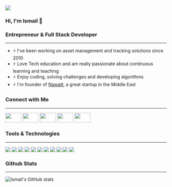 <img src="https://pbs.twimg.com/profile_banners/111379418/1519443534/1500x500" />

### Hi, I'm Ismail 👋

### Entrepreneur & Full Stack Developer
___
* ⚡ I've been working on asset management and tracking solutions since 2010
* ⚡ Love Tech education and am really passionate about continuous learning and teaching
* ⚡ Enjoy coding, solving challenges and developing algorithms
* ⚡ I'm founder of <a href="https://nawatt.com" target="_blank">Nawatt</a>, a great startup in the Middle East

<!--
**ialkamal/ialkamal** is a ✨ _special_ ✨ repository because its `README.md` (this file) appears on your GitHub profile.

Here are some ideas to get you started:

- 🔭 I’m currently working on ...
- 🌱 I’m currently learning ...
- 👯 I’m looking to collaborate on ...
- 🤔 I’m looking for help with ...
- 💬 Ask me about ...
- 📫 How to reach me: ...
- 😄 Pronouns: ...
- ⚡ Fun fact: ...
-->

### Connect with Me
___
<a href="https://www.ismailalkamal.com/"><img src="https://www.flaticon.com/svg/vstatic/svg/1946/1946436.svg?token=exp=1618617608~hmac=81c56a94863b49c267d6d924d9461eee" width="50" height="30" /></a>
<a href="https://twitter.com/ialkamal"><img src="https://www.flaticon.com/svg/vstatic/svg/733/733635.svg?token=exp=1618616267~hmac=f530525d0e10680a7b79cb1938b24b1b" width="50" height="30" /></a>
<a href="https://www.linkedin.com/in/ismailalkamal/"><img src="https://www.flaticon.com/svg/vstatic/svg/1384/1384014.svg?token=exp=1618617324~hmac=8bc2ce9306983d5703079dfed385ce45" width="50" height="30" /></a>
<a href="https://medium.com/@ialkamal"><img src="https://www.flaticon.com/svg/vstatic/svg/2111/2111543.svg?token=exp=1618617480~hmac=470e53277f7e4e3ec35c8d9c95b6376a" width="50" height="30" /></a>
<a href="https://www.youtube.com/channel/UCPX35X_QOfWKyUYy9j208cg"><img src="https://www.flaticon.com/svg/vstatic/svg/1384/1384012.svg?token=exp=1618617337~hmac=0b263a483112e924260d331c26530a88" width="50" height="30" /></a>

### Tools & Technologies
___
![](https://img.shields.io/badge/Code-React-informational?style=flat-square&logo=React&logoColor=white&color=1b75bb) ![](https://img.shields.io/badge/Code-Node.js-informational?style=flat-square&logo=Node.js&logoColor=white&color=1b75bb) ![](https://img.shields.io/badge/Code-JavaScript-informational?style=flat-square&logo=JavaScript&logoColor=white&color=1b75bb) ![](https://img.shields.io/badge/Code-HTML-informational?style=flat-square&logo=HTML5&logoColor=white&color=1b75bb) ![](https://img.shields.io/badge/Code-CSS-informational?style=flat-square&logo=CSS3&logoColor=white&color=1b75bb) ![](https://img.shields.io/badge/Code-Python-informational?style=flat-square&logo=Python&logoColor=white&color=1b75bb) ![](https://img.shields.io/badge/Tool-GitHub-informational?style=flat-square&logo=GitHub&logoColor=white&color=1b75bb) ![](https://img.shields.io/badge/Tool-Docker-informational?style=flat-square&logo=Docker&logoColor=white&color=1b75bb) ![](https://img.shields.io/badge/Tool-VS%20Code-informational?style=flat-square&logo=Visual%20Studio%20Code&logoColor=white&color=1b75bb) ![](https://img.shields.io/badge/DB-SQLite-informational?style=flat-square&logo=SQLite&logoColor=white&color=1b75bb) ![](https://img.shields.io/badge/DB-PostgreSQL-informational?style=flat-square&logo=PostgreSQL&logoColor=white&color=1b75bb)

### Github Stats
___
![Ismail's GitHub stats](https://github-readme-stats.vercel.app/api?username=ialkamal&count_private=true&show_icons=true&theme=algolia)
